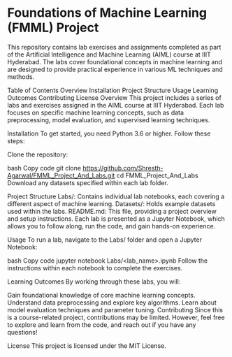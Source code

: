 # Foundations of Machine Learning (FMML) Project
This repository contains lab exercises and assignments completed as part of the Artificial Intelligence and Machine Learning (AIML) course at IIIT Hyderabad. The labs cover foundational concepts in machine learning and are designed to provide practical experience in various ML techniques and methods.

Table of Contents
Overview
Installation
Project Structure
Usage
Learning Outcomes
Contributing
License
Overview
This project includes a series of labs and exercises assigned in the AIML course at IIIT Hyderabad. Each lab focuses on specific machine learning concepts, such as data preprocessing, model evaluation, and supervised learning techniques.

Installation
To get started, you need Python 3.6 or higher. Follow these steps:

Clone the repository:

bash
Copy code
git clone https://github.com/Shresth-Agarwal/FMML_Project_And_Labs.git
cd FMML_Project_And_Labs
Download any datasets specified within each lab folder.

Project Structure
Labs/: Contains individual lab notebooks, each covering a different aspect of machine learning.
Datasets/: Holds example datasets used within the labs.
README.md: This file, providing a project overview and setup instructions.
Each lab is presented as a Jupyter Notebook, which allows you to follow along, run the code, and gain hands-on experience.

Usage
To run a lab, navigate to the Labs/ folder and open a Jupyter Notebook:

bash
Copy code
jupyter notebook Labs/<lab_name>.ipynb
Follow the instructions within each notebook to complete the exercises.

Learning Outcomes
By working through these labs, you will:

Gain foundational knowledge of core machine learning concepts.
Understand data preprocessing and explore key algorithms.
Learn about model evaluation techniques and parameter tuning.
Contributing
Since this is a course-related project, contributions may be limited. However, feel free to explore and learn from the code, and reach out if you have any questions!

License
This project is licensed under the MIT License.


